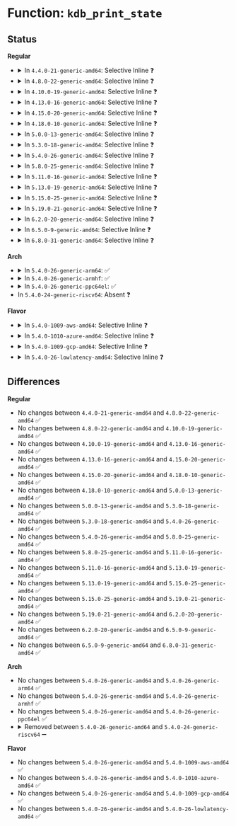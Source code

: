 # Function: <code>kdb_print_state</code>

## Status
<b>Regular</b>
<ul>
<li>
<details>
<summary>In <code>4.4.0-21-generic-amd64</code>: Selective Inline ❓</summary>

```c
void kdb_print_state(const char * text, int value)
```

```json
{
  "name": "kdb_print_state",
  "collision_type": "Unique Global",
  "inline_type": "Selective",
  "funcs": [
    {
      "addr": 18446744071580118176,
      "name": "kdb_print_state",
      "external": true,
      "loc": "kernel/debug/kdb/kdb_main.c:1352",
      "file": "kernel/debug/kdb/kdb_main.c",
      "inline": "not declared, inlined",
      "caller_inline": [
        "kernel/debug/kdb/kdb_main.c:kdb_main_loop",
        "kernel/debug/kdb/kdb_main.c:kdb_main_loop",
        "kernel/debug/kdb/kdb_main.c:kdb_main_loop",
        "kernel/debug/kdb/kdb_main.c:kdb_main_loop",
        "kernel/debug/kdb/kdb_main.c:kdb_main_loop",
        "kernel/debug/kdb/kdb_main.c:kdb_main_loop",
        "kernel/debug/kdb/kdb_main.c:kdb_main_loop",
        "kernel/debug/kdb/kdb_main.c:kdb_main_loop",
        "kernel/debug/kdb/kdb_main.c:kdb_main_loop"
      ],
      "caller_func": []
    }
  ],
  "symbols": [
    {
      "addr": 18446744071580118176,
      "name": "kdb_print_state",
      "section": ".text",
      "bind": "STB_GLOBAL",
      "size": 49
    }
  ]
}
```
</details>
</li>
<li>
<details>
<summary>In <code>4.8.0-22-generic-amd64</code>: Selective Inline ❓</summary>

```c
void kdb_print_state(const char * text, int value)
```

```json
{
  "name": "kdb_print_state",
  "collision_type": "Unique Global",
  "inline_type": "Selective",
  "funcs": [
    {
      "addr": 18446744071580152335,
      "name": "kdb_print_state",
      "external": true,
      "loc": "kernel/debug/kdb/kdb_main.c:1352",
      "file": "kernel/debug/kdb/kdb_main.c",
      "inline": "not declared, inlined",
      "caller_inline": [
        "kernel/debug/kdb/kdb_main.c:kdb_main_loop",
        "kernel/debug/kdb/kdb_main.c:kdb_main_loop",
        "kernel/debug/kdb/kdb_main.c:kdb_main_loop",
        "kernel/debug/kdb/kdb_main.c:kdb_main_loop",
        "kernel/debug/kdb/kdb_main.c:kdb_main_loop",
        "kernel/debug/kdb/kdb_main.c:kdb_main_loop",
        "kernel/debug/kdb/kdb_main.c:kdb_main_loop",
        "kernel/debug/kdb/kdb_main.c:kdb_main_loop",
        "kernel/debug/kdb/kdb_main.c:kdb_main_loop"
      ],
      "caller_func": []
    }
  ],
  "symbols": [
    {
      "addr": 18446744071580152112,
      "name": "kdb_print_state",
      "section": ".text",
      "bind": "STB_GLOBAL",
      "size": 49
    }
  ]
}
```
</details>
</li>
<li>
<details>
<summary>In <code>4.10.0-19-generic-amd64</code>: Selective Inline ❓</summary>

```c
void kdb_print_state(const char * text, int value)
```

```json
{
  "name": "kdb_print_state",
  "collision_type": "Unique Global",
  "inline_type": "Selective",
  "funcs": [
    {
      "addr": 18446744071580192735,
      "name": "kdb_print_state",
      "external": true,
      "loc": "kernel/debug/kdb/kdb_main.c:1351",
      "file": "kernel/debug/kdb/kdb_main.c",
      "inline": "not declared, inlined",
      "caller_inline": [
        "kernel/debug/kdb/kdb_main.c:kdb_main_loop",
        "kernel/debug/kdb/kdb_main.c:kdb_main_loop",
        "kernel/debug/kdb/kdb_main.c:kdb_main_loop",
        "kernel/debug/kdb/kdb_main.c:kdb_main_loop",
        "kernel/debug/kdb/kdb_main.c:kdb_main_loop",
        "kernel/debug/kdb/kdb_main.c:kdb_main_loop",
        "kernel/debug/kdb/kdb_main.c:kdb_main_loop",
        "kernel/debug/kdb/kdb_main.c:kdb_main_loop",
        "kernel/debug/kdb/kdb_main.c:kdb_main_loop"
      ],
      "caller_func": []
    }
  ],
  "symbols": [
    {
      "addr": 18446744071580192512,
      "name": "kdb_print_state",
      "section": ".text",
      "bind": "STB_GLOBAL",
      "size": 49
    }
  ]
}
```
</details>
</li>
<li>
<details>
<summary>In <code>4.13.0-16-generic-amd64</code>: Selective Inline ❓</summary>

```c
void kdb_print_state(const char * text, int value)
```

```json
{
  "name": "kdb_print_state",
  "collision_type": "Unique Global",
  "inline_type": "Selective",
  "funcs": [
    {
      "addr": 18446744071580200429,
      "name": "kdb_print_state",
      "external": true,
      "loc": "kernel/debug/kdb/kdb_main.c:1354",
      "file": "kernel/debug/kdb/kdb_main.c",
      "inline": "not declared, inlined",
      "caller_inline": [
        "kernel/debug/kdb/kdb_main.c:kdb_main_loop",
        "kernel/debug/kdb/kdb_main.c:kdb_main_loop",
        "kernel/debug/kdb/kdb_main.c:kdb_main_loop",
        "kernel/debug/kdb/kdb_main.c:kdb_main_loop",
        "kernel/debug/kdb/kdb_main.c:kdb_main_loop",
        "kernel/debug/kdb/kdb_main.c:kdb_main_loop",
        "kernel/debug/kdb/kdb_main.c:kdb_main_loop",
        "kernel/debug/kdb/kdb_main.c:kdb_main_loop",
        "kernel/debug/kdb/kdb_main.c:kdb_main_loop"
      ],
      "caller_func": []
    }
  ],
  "symbols": [
    {
      "addr": 18446744071580200208,
      "name": "kdb_print_state",
      "section": ".text",
      "bind": "STB_GLOBAL",
      "size": 49
    }
  ]
}
```
</details>
</li>
<li>
<details>
<summary>In <code>4.15.0-20-generic-amd64</code>: Selective Inline ❓</summary>

```c
void kdb_print_state(const char * text, int value)
```

```json
{
  "name": "kdb_print_state",
  "collision_type": "Unique Global",
  "inline_type": "Selective",
  "funcs": [
    {
      "addr": 18446744071580253540,
      "name": "kdb_print_state",
      "external": true,
      "loc": "kernel/debug/kdb/kdb_main.c:1354",
      "file": "kernel/debug/kdb/kdb_main.c",
      "inline": "not declared, inlined",
      "caller_inline": [
        "kernel/debug/kdb/kdb_main.c:kdb_main_loop",
        "kernel/debug/kdb/kdb_main.c:kdb_main_loop",
        "kernel/debug/kdb/kdb_main.c:kdb_main_loop",
        "kernel/debug/kdb/kdb_main.c:kdb_main_loop"
      ],
      "caller_func": []
    }
  ],
  "symbols": [
    {
      "addr": 18446744071580253328,
      "name": "kdb_print_state",
      "section": ".text",
      "bind": "STB_GLOBAL",
      "size": 49
    }
  ]
}
```
</details>
</li>
<li>
<details>
<summary>In <code>4.18.0-10-generic-amd64</code>: Selective Inline ❓</summary>

```c
void kdb_print_state(const char * text, int value)
```

```json
{
  "name": "kdb_print_state",
  "collision_type": "Unique Global",
  "inline_type": "Selective",
  "funcs": [
    {
      "addr": 18446744071580314073,
      "name": "kdb_print_state",
      "external": true,
      "loc": "kernel/debug/kdb/kdb_main.c:1365",
      "file": "kernel/debug/kdb/kdb_main.c",
      "inline": "not declared, inlined",
      "caller_inline": [
        "kernel/debug/kdb/kdb_main.c:kdb_main_loop",
        "kernel/debug/kdb/kdb_main.c:kdb_main_loop",
        "kernel/debug/kdb/kdb_main.c:kdb_main_loop",
        "kernel/debug/kdb/kdb_main.c:kdb_main_loop"
      ],
      "caller_func": []
    }
  ],
  "symbols": [
    {
      "addr": 18446744071580313744,
      "name": "kdb_print_state",
      "section": ".text",
      "bind": "STB_GLOBAL",
      "size": 49
    }
  ]
}
```
</details>
</li>
<li>
<details>
<summary>In <code>5.0.0-13-generic-amd64</code>: Selective Inline ❓</summary>

```c
void kdb_print_state(const char * text, int value)
```

```json
{
  "name": "kdb_print_state",
  "collision_type": "Unique Global",
  "inline_type": "Selective",
  "funcs": [
    {
      "addr": 18446744071580366649,
      "name": "kdb_print_state",
      "external": true,
      "loc": "kernel/debug/kdb/kdb_main.c:1365",
      "file": "kernel/debug/kdb/kdb_main.c",
      "inline": "not declared, inlined",
      "caller_inline": [
        "kernel/debug/kdb/kdb_main.c:kdb_main_loop",
        "kernel/debug/kdb/kdb_main.c:kdb_main_loop",
        "kernel/debug/kdb/kdb_main.c:kdb_main_loop",
        "kernel/debug/kdb/kdb_main.c:kdb_main_loop"
      ],
      "caller_func": []
    }
  ],
  "symbols": [
    {
      "addr": 18446744071580366320,
      "name": "kdb_print_state",
      "section": ".text",
      "bind": "STB_GLOBAL",
      "size": 49
    }
  ]
}
```
</details>
</li>
<li>
<details>
<summary>In <code>5.3.0-18-generic-amd64</code>: Selective Inline ❓</summary>

```c
void kdb_print_state(const char * text, int value)
```

```json
{
  "name": "kdb_print_state",
  "collision_type": "Unique Global",
  "inline_type": "Selective",
  "funcs": [
    {
      "addr": 18446744071580419480,
      "name": "kdb_print_state",
      "external": true,
      "loc": "kernel/debug/kdb/kdb_main.c:1365",
      "file": "kernel/debug/kdb/kdb_main.c",
      "inline": "not declared, inlined",
      "caller_inline": [
        "kernel/debug/kdb/kdb_main.c:kdb_main_loop",
        "kernel/debug/kdb/kdb_main.c:kdb_main_loop",
        "kernel/debug/kdb/kdb_main.c:kdb_main_loop",
        "kernel/debug/kdb/kdb_main.c:kdb_main_loop"
      ],
      "caller_func": []
    }
  ],
  "symbols": [
    {
      "addr": 18446744071580418976,
      "name": "kdb_print_state",
      "section": ".text",
      "bind": "STB_GLOBAL",
      "size": 49
    }
  ]
}
```
</details>
</li>
<li>
<details>
<summary>In <code>5.4.0-26-generic-amd64</code>: Selective Inline ❓</summary>

```c
void kdb_print_state(const char * text, int value)
```

```json
{
  "name": "kdb_print_state",
  "collision_type": "Unique Global",
  "inline_type": "Selective",
  "funcs": [
    {
      "addr": 18446744071580468232,
      "name": "kdb_print_state",
      "external": true,
      "loc": "kernel/debug/kdb/kdb_main.c:1365",
      "file": "kernel/debug/kdb/kdb_main.c",
      "inline": "not declared, inlined",
      "caller_inline": [
        "kernel/debug/kdb/kdb_main.c:kdb_main_loop",
        "kernel/debug/kdb/kdb_main.c:kdb_main_loop",
        "kernel/debug/kdb/kdb_main.c:kdb_main_loop",
        "kernel/debug/kdb/kdb_main.c:kdb_main_loop"
      ],
      "caller_func": []
    }
  ],
  "symbols": [
    {
      "addr": 18446744071580467728,
      "name": "kdb_print_state",
      "section": ".text",
      "bind": "STB_GLOBAL",
      "size": 49
    }
  ]
}
```
</details>
</li>
<li>
<details>
<summary>In <code>5.8.0-25-generic-amd64</code>: Selective Inline ❓</summary>

```c
void kdb_print_state(const char * text, int value)
```

```json
{
  "name": "kdb_print_state",
  "collision_type": "Unique Global",
  "inline_type": "Selective",
  "funcs": [
    {
      "addr": 18446744071580552308,
      "name": "kdb_print_state",
      "external": true,
      "loc": "kernel/debug/kdb/kdb_main.c:1368",
      "file": "kernel/debug/kdb/kdb_main.c",
      "inline": "not declared, inlined",
      "caller_inline": [
        "kernel/debug/kdb/kdb_main.c:kdb_main_loop",
        "kernel/debug/kdb/kdb_main.c:kdb_main_loop",
        "kernel/debug/kdb/kdb_main.c:kdb_main_loop",
        "kernel/debug/kdb/kdb_main.c:kdb_main_loop"
      ],
      "caller_func": []
    }
  ],
  "symbols": [
    {
      "addr": 18446744071580552080,
      "name": "kdb_print_state",
      "section": ".text",
      "bind": "STB_GLOBAL",
      "size": 49
    }
  ]
}
```
</details>
</li>
<li>
<details>
<summary>In <code>5.11.0-16-generic-amd64</code>: Selective Inline ❓</summary>

```c
void kdb_print_state(const char * text, int value)
```

```json
{
  "name": "kdb_print_state",
  "collision_type": "Unique Global",
  "inline_type": "Selective",
  "funcs": [
    {
      "addr": 18446744071580540340,
      "name": "kdb_print_state",
      "external": true,
      "loc": "kernel/debug/kdb/kdb_main.c:1368",
      "file": "kernel/debug/kdb/kdb_main.c",
      "inline": "not declared, inlined",
      "caller_inline": [
        "kernel/debug/kdb/kdb_main.c:kdb_main_loop",
        "kernel/debug/kdb/kdb_main.c:kdb_main_loop",
        "kernel/debug/kdb/kdb_main.c:kdb_main_loop",
        "kernel/debug/kdb/kdb_main.c:kdb_main_loop"
      ],
      "caller_func": []
    }
  ],
  "symbols": [
    {
      "addr": 18446744071580540112,
      "name": "kdb_print_state",
      "section": ".text",
      "bind": "STB_GLOBAL",
      "size": 49
    }
  ]
}
```
</details>
</li>
<li>
<details>
<summary>In <code>5.13.0-19-generic-amd64</code>: Selective Inline ❓</summary>

```c
void kdb_print_state(const char * text, int value)
```

```json
{
  "name": "kdb_print_state",
  "collision_type": "Unique Global",
  "inline_type": "Selective",
  "funcs": [
    {
      "addr": 18446744071580543524,
      "name": "kdb_print_state",
      "external": true,
      "loc": "kernel/debug/kdb/kdb_main.c:1349",
      "file": "kernel/debug/kdb/kdb_main.c",
      "inline": "not declared, inlined",
      "caller_inline": [
        "kernel/debug/kdb/kdb_main.c:kdb_main_loop",
        "kernel/debug/kdb/kdb_main.c:kdb_main_loop",
        "kernel/debug/kdb/kdb_main.c:kdb_main_loop",
        "kernel/debug/kdb/kdb_main.c:kdb_main_loop"
      ],
      "caller_func": []
    }
  ],
  "symbols": [
    {
      "addr": 18446744071580543296,
      "name": "kdb_print_state",
      "section": ".text",
      "bind": "STB_GLOBAL",
      "size": 49
    }
  ]
}
```
</details>
</li>
<li>
<details>
<summary>In <code>5.15.0-25-generic-amd64</code>: Selective Inline ❓</summary>

```c
void kdb_print_state(const char * text, int value)
```

```json
{
  "name": "kdb_print_state",
  "collision_type": "Unique Global",
  "inline_type": "Selective",
  "funcs": [
    {
      "addr": 18446744071580715220,
      "name": "kdb_print_state",
      "external": true,
      "loc": "kernel/debug/kdb/kdb_main.c:1354",
      "file": "kernel/debug/kdb/kdb_main.c",
      "inline": "not declared, inlined",
      "caller_inline": [
        "kernel/debug/kdb/kdb_main.c:kdb_main_loop",
        "kernel/debug/kdb/kdb_main.c:kdb_main_loop",
        "kernel/debug/kdb/kdb_main.c:kdb_main_loop",
        "kernel/debug/kdb/kdb_main.c:kdb_main_loop"
      ],
      "caller_func": []
    }
  ],
  "symbols": [
    {
      "addr": 18446744071580714992,
      "name": "kdb_print_state",
      "section": ".text",
      "bind": "STB_GLOBAL",
      "size": 49
    }
  ]
}
```
</details>
</li>
<li>
<details>
<summary>In <code>5.19.0-21-generic-amd64</code>: Selective Inline ❓</summary>

```c
void kdb_print_state(const char * text, int value)
```

```json
{
  "name": "kdb_print_state",
  "collision_type": "Unique Global",
  "inline_type": "Selective",
  "funcs": [
    {
      "addr": 18446744071580926703,
      "name": "kdb_print_state",
      "external": true,
      "loc": "kernel/debug/kdb/kdb_main.c:1409",
      "file": "kernel/debug/kdb/kdb_main.c",
      "inline": "not declared, inlined",
      "caller_inline": [
        "kernel/debug/kdb/kdb_main.c:kdb_main_loop",
        "kernel/debug/kdb/kdb_main.c:kdb_main_loop",
        "kernel/debug/kdb/kdb_main.c:kdb_main_loop",
        "kernel/debug/kdb/kdb_main.c:kdb_main_loop"
      ],
      "caller_func": []
    }
  ],
  "symbols": [
    {
      "addr": 18446744071580926432,
      "name": "kdb_print_state",
      "section": ".text",
      "bind": "STB_GLOBAL",
      "size": 69
    }
  ]
}
```
</details>
</li>
<li>
<details>
<summary>In <code>6.2.0-20-generic-amd64</code>: Selective Inline ❓</summary>

```c
void kdb_print_state(const char * text, int value)
```

```json
{
  "name": "kdb_print_state",
  "collision_type": "Unique Global",
  "inline_type": "Selective",
  "funcs": [
    {
      "addr": 18446744071581219199,
      "name": "kdb_print_state",
      "external": true,
      "loc": "kernel/debug/kdb/kdb_main.c:1409",
      "file": "kernel/debug/kdb/kdb_main.c",
      "inline": "not declared, inlined",
      "caller_inline": [
        "kernel/debug/kdb/kdb_main.c:kdb_main_loop",
        "kernel/debug/kdb/kdb_main.c:kdb_main_loop",
        "kernel/debug/kdb/kdb_main.c:kdb_main_loop",
        "kernel/debug/kdb/kdb_main.c:kdb_main_loop"
      ],
      "caller_func": []
    }
  ],
  "symbols": [
    {
      "addr": 18446744071581218912,
      "name": "kdb_print_state",
      "section": ".text",
      "bind": "STB_GLOBAL",
      "size": 69
    }
  ]
}
```
</details>
</li>
<li>
<details>
<summary>In <code>6.5.0-9-generic-amd64</code>: Selective Inline ❓</summary>

```c
void kdb_print_state(const char * text, int value)
```

```json
{
  "name": "kdb_print_state",
  "collision_type": "Unique Global",
  "inline_type": "Selective",
  "funcs": [
    {
      "addr": 18446744071581313616,
      "name": "kdb_print_state",
      "external": true,
      "loc": "kernel/debug/kdb/kdb_main.c:1409",
      "file": "kernel/debug/kdb/kdb_main.c",
      "inline": "not declared, inlined",
      "caller_inline": [
        "kernel/debug/kdb/kdb_main.c:kdb_main_loop",
        "kernel/debug/kdb/kdb_main.c:kdb_main_loop",
        "kernel/debug/kdb/kdb_main.c:kdb_main_loop",
        "kernel/debug/kdb/kdb_main.c:kdb_main_loop"
      ],
      "caller_func": []
    }
  ],
  "symbols": [
    {
      "addr": 18446744071581313328,
      "name": "kdb_print_state",
      "section": ".text",
      "bind": "STB_GLOBAL",
      "size": 69
    }
  ]
}
```
</details>
</li>
<li>
<details>
<summary>In <code>6.8.0-31-generic-amd64</code>: Selective Inline ❓</summary>

```c
void kdb_print_state(const char * text, int value)
```

```json
{
  "name": "kdb_print_state",
  "collision_type": "Unique Global",
  "inline_type": "Selective",
  "funcs": [
    {
      "addr": 18446744071581419808,
      "name": "kdb_print_state",
      "external": true,
      "loc": "kernel/debug/kdb/kdb_main.c:1406",
      "file": "kernel/debug/kdb/kdb_main.c",
      "inline": "not declared, inlined",
      "caller_inline": [
        "kernel/debug/kdb/kdb_main.c:kdb_main_loop",
        "kernel/debug/kdb/kdb_main.c:kdb_main_loop",
        "kernel/debug/kdb/kdb_main.c:kdb_main_loop",
        "kernel/debug/kdb/kdb_main.c:kdb_main_loop"
      ],
      "caller_func": []
    }
  ],
  "symbols": [
    {
      "addr": 18446744071581419520,
      "name": "kdb_print_state",
      "section": ".text",
      "bind": "STB_GLOBAL",
      "size": 69
    }
  ]
}
```
</details>
</li>
</ul>
<b>Arch</b>
<ul>
<li>
<details>
<summary>In <code>5.4.0-26-generic-arm64</code>: ✅</summary>

```c
void kdb_print_state(const char * text, int value)
```

```json
{
  "name": "kdb_print_state",
  "collision_type": "Unique Global",
  "inline_type": "No",
  "funcs": [
    {
      "addr": 18446603336491740664,
      "name": "kdb_print_state",
      "external": true,
      "loc": "kernel/debug/kdb/kdb_main.c:1365",
      "file": "kernel/debug/kdb/kdb_main.c",
      "inline": "seen, unknown",
      "caller_inline": [],
      "caller_func": [
        "kernel/debug/kdb/kdb_main.c:kdb_main_loop",
        "kernel/debug/kdb/kdb_main.c:kdb_main_loop",
        "kernel/debug/kdb/kdb_main.c:kdb_main_loop",
        "kernel/debug/kdb/kdb_main.c:kdb_main_loop"
      ]
    }
  ],
  "symbols": [
    {
      "addr": 18446603336491740664,
      "name": "kdb_print_state",
      "section": ".text",
      "bind": "STB_GLOBAL",
      "size": 92
    }
  ]
}
```
</details>
</li>
<li>
<details>
<summary>In <code>5.4.0-26-generic-armhf</code>: ✅</summary>

```c
void kdb_print_state(const char * text, int value)
```

```json
{
  "name": "kdb_print_state",
  "collision_type": "Unique Global",
  "inline_type": "No",
  "funcs": [
    {
      "addr": 3225689616,
      "name": "kdb_print_state",
      "external": true,
      "loc": "kernel/debug/kdb/kdb_main.c:1365",
      "file": "kernel/debug/kdb/kdb_main.c",
      "inline": "seen, unknown",
      "caller_inline": [],
      "caller_func": [
        "kernel/debug/kdb/kdb_main.c:kdb_main_loop",
        "kernel/debug/kdb/kdb_main.c:kdb_main_loop",
        "kernel/debug/kdb/kdb_main.c:kdb_main_loop",
        "kernel/debug/kdb/kdb_main.c:kdb_main_loop"
      ]
    }
  ],
  "symbols": [
    {
      "addr": 3225689616,
      "name": "kdb_print_state",
      "section": ".text",
      "bind": "STB_GLOBAL",
      "size": 100
    }
  ]
}
```
</details>
</li>
<li>
<details>
<summary>In <code>5.4.0-26-generic-ppc64el</code>: ✅</summary>

```c
void kdb_print_state(const char * text, int value)
```

```json
{
  "name": "kdb_print_state",
  "collision_type": "Unique Global",
  "inline_type": "No",
  "funcs": [
    {
      "addr": 13835058055284773120,
      "name": "kdb_print_state",
      "external": true,
      "loc": "kernel/debug/kdb/kdb_main.c:1365",
      "file": "kernel/debug/kdb/kdb_main.c",
      "inline": "seen, unknown",
      "caller_inline": [],
      "caller_func": [
        "kernel/debug/kdb/kdb_main.c:kdb_main_loop",
        "kernel/debug/kdb/kdb_main.c:kdb_main_loop",
        "kernel/debug/kdb/kdb_main.c:kdb_main_loop",
        "kernel/debug/kdb/kdb_main.c:kdb_main_loop"
      ]
    }
  ],
  "symbols": [
    {
      "addr": 13835058055284773120,
      "name": "kdb_print_state",
      "section": ".text",
      "bind": "STB_GLOBAL",
      "size": 92
    }
  ]
}
```
</details>
</li>
<li>
In <code>5.4.0-24-generic-riscv64</code>: Absent ❓
</li>
</ul>
<b>Flavor</b>
<ul>
<li>
<details>
<summary>In <code>5.4.0-1009-aws-amd64</code>: Selective Inline ❓</summary>

```c
void kdb_print_state(const char * text, int value)
```

```json
{
  "name": "kdb_print_state",
  "collision_type": "Unique Global",
  "inline_type": "Selective",
  "funcs": [
    {
      "addr": 18446744071580437032,
      "name": "kdb_print_state",
      "external": true,
      "loc": "kernel/debug/kdb/kdb_main.c:1365",
      "file": "kernel/debug/kdb/kdb_main.c",
      "inline": "not declared, inlined",
      "caller_inline": [
        "kernel/debug/kdb/kdb_main.c:kdb_main_loop",
        "kernel/debug/kdb/kdb_main.c:kdb_main_loop",
        "kernel/debug/kdb/kdb_main.c:kdb_main_loop",
        "kernel/debug/kdb/kdb_main.c:kdb_main_loop"
      ],
      "caller_func": []
    }
  ],
  "symbols": [
    {
      "addr": 18446744071580436528,
      "name": "kdb_print_state",
      "section": ".text",
      "bind": "STB_GLOBAL",
      "size": 49
    }
  ]
}
```
</details>
</li>
<li>
<details>
<summary>In <code>5.4.0-1010-azure-amd64</code>: Selective Inline ❓</summary>

```c
void kdb_print_state(const char * text, int value)
```

```json
{
  "name": "kdb_print_state",
  "collision_type": "Unique Global",
  "inline_type": "Selective",
  "funcs": [
    {
      "addr": 18446744071580384104,
      "name": "kdb_print_state",
      "external": true,
      "loc": "kernel/debug/kdb/kdb_main.c:1365",
      "file": "kernel/debug/kdb/kdb_main.c",
      "inline": "not declared, inlined",
      "caller_inline": [
        "kernel/debug/kdb/kdb_main.c:kdb_main_loop",
        "kernel/debug/kdb/kdb_main.c:kdb_main_loop",
        "kernel/debug/kdb/kdb_main.c:kdb_main_loop",
        "kernel/debug/kdb/kdb_main.c:kdb_main_loop"
      ],
      "caller_func": []
    }
  ],
  "symbols": [
    {
      "addr": 18446744071580383600,
      "name": "kdb_print_state",
      "section": ".text",
      "bind": "STB_GLOBAL",
      "size": 49
    }
  ]
}
```
</details>
</li>
<li>
<details>
<summary>In <code>5.4.0-1009-gcp-amd64</code>: Selective Inline ❓</summary>

```c
void kdb_print_state(const char * text, int value)
```

```json
{
  "name": "kdb_print_state",
  "collision_type": "Unique Global",
  "inline_type": "Selective",
  "funcs": [
    {
      "addr": 18446744071580428280,
      "name": "kdb_print_state",
      "external": true,
      "loc": "kernel/debug/kdb/kdb_main.c:1365",
      "file": "kernel/debug/kdb/kdb_main.c",
      "inline": "not declared, inlined",
      "caller_inline": [
        "kernel/debug/kdb/kdb_main.c:kdb_main_loop",
        "kernel/debug/kdb/kdb_main.c:kdb_main_loop",
        "kernel/debug/kdb/kdb_main.c:kdb_main_loop",
        "kernel/debug/kdb/kdb_main.c:kdb_main_loop"
      ],
      "caller_func": []
    }
  ],
  "symbols": [
    {
      "addr": 18446744071580427776,
      "name": "kdb_print_state",
      "section": ".text",
      "bind": "STB_GLOBAL",
      "size": 49
    }
  ]
}
```
</details>
</li>
<li>
<details>
<summary>In <code>5.4.0-26-lowlatency-amd64</code>: Selective Inline ❓</summary>

```c
void kdb_print_state(const char * text, int value)
```

```json
{
  "name": "kdb_print_state",
  "collision_type": "Unique Global",
  "inline_type": "Selective",
  "funcs": [
    {
      "addr": 18446744071580483864,
      "name": "kdb_print_state",
      "external": true,
      "loc": "kernel/debug/kdb/kdb_main.c:1365",
      "file": "kernel/debug/kdb/kdb_main.c",
      "inline": "not declared, inlined",
      "caller_inline": [
        "kernel/debug/kdb/kdb_main.c:kdb_main_loop",
        "kernel/debug/kdb/kdb_main.c:kdb_main_loop",
        "kernel/debug/kdb/kdb_main.c:kdb_main_loop",
        "kernel/debug/kdb/kdb_main.c:kdb_main_loop"
      ],
      "caller_func": []
    }
  ],
  "symbols": [
    {
      "addr": 18446744071580483360,
      "name": "kdb_print_state",
      "section": ".text",
      "bind": "STB_GLOBAL",
      "size": 49
    }
  ]
}
```
</details>
</li>
</ul>

## Differences
<b>Regular</b>
<ul>
<li>
No changes between <code>4.4.0-21-generic-amd64</code> and <code>4.8.0-22-generic-amd64</code> ✅
</li>
<li>
No changes between <code>4.8.0-22-generic-amd64</code> and <code>4.10.0-19-generic-amd64</code> ✅
</li>
<li>
No changes between <code>4.10.0-19-generic-amd64</code> and <code>4.13.0-16-generic-amd64</code> ✅
</li>
<li>
No changes between <code>4.13.0-16-generic-amd64</code> and <code>4.15.0-20-generic-amd64</code> ✅
</li>
<li>
No changes between <code>4.15.0-20-generic-amd64</code> and <code>4.18.0-10-generic-amd64</code> ✅
</li>
<li>
No changes between <code>4.18.0-10-generic-amd64</code> and <code>5.0.0-13-generic-amd64</code> ✅
</li>
<li>
No changes between <code>5.0.0-13-generic-amd64</code> and <code>5.3.0-18-generic-amd64</code> ✅
</li>
<li>
No changes between <code>5.3.0-18-generic-amd64</code> and <code>5.4.0-26-generic-amd64</code> ✅
</li>
<li>
No changes between <code>5.4.0-26-generic-amd64</code> and <code>5.8.0-25-generic-amd64</code> ✅
</li>
<li>
No changes between <code>5.8.0-25-generic-amd64</code> and <code>5.11.0-16-generic-amd64</code> ✅
</li>
<li>
No changes between <code>5.11.0-16-generic-amd64</code> and <code>5.13.0-19-generic-amd64</code> ✅
</li>
<li>
No changes between <code>5.13.0-19-generic-amd64</code> and <code>5.15.0-25-generic-amd64</code> ✅
</li>
<li>
No changes between <code>5.15.0-25-generic-amd64</code> and <code>5.19.0-21-generic-amd64</code> ✅
</li>
<li>
No changes between <code>5.19.0-21-generic-amd64</code> and <code>6.2.0-20-generic-amd64</code> ✅
</li>
<li>
No changes between <code>6.2.0-20-generic-amd64</code> and <code>6.5.0-9-generic-amd64</code> ✅
</li>
<li>
No changes between <code>6.5.0-9-generic-amd64</code> and <code>6.8.0-31-generic-amd64</code> ✅
</li>
</ul>
<b>Arch</b>
<ul>
<li>
No changes between <code>5.4.0-26-generic-amd64</code> and <code>5.4.0-26-generic-arm64</code> ✅
</li>
<li>
No changes between <code>5.4.0-26-generic-amd64</code> and <code>5.4.0-26-generic-armhf</code> ✅
</li>
<li>
No changes between <code>5.4.0-26-generic-amd64</code> and <code>5.4.0-26-generic-ppc64el</code> ✅
</li>
<li>
<details>
<summary>Removed between <code>5.4.0-26-generic-amd64</code> and <code>5.4.0-24-generic-riscv64</code> ➖</summary>

```c
void kdb_print_state(const char * text, int value)
```
</details>
</li>
</ul>
<b>Flavor</b>
<ul>
<li>
No changes between <code>5.4.0-26-generic-amd64</code> and <code>5.4.0-1009-aws-amd64</code> ✅
</li>
<li>
No changes between <code>5.4.0-26-generic-amd64</code> and <code>5.4.0-1010-azure-amd64</code> ✅
</li>
<li>
No changes between <code>5.4.0-26-generic-amd64</code> and <code>5.4.0-1009-gcp-amd64</code> ✅
</li>
<li>
No changes between <code>5.4.0-26-generic-amd64</code> and <code>5.4.0-26-lowlatency-amd64</code> ✅
</li>
</ul>
